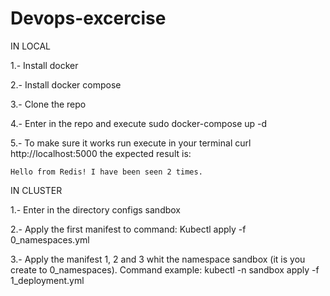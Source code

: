# Devops-excercise
IN LOCAL


1.- Install docker


2.- Install docker compose


3.- Clone the repo


4.- Enter in the repo and execute sudo docker-compose up -d


5.- To make sure it works run execute in your terminal curl http://localhost:5000 the expected result is:
    
    Hello from Redis! I have been seen 2 times.

IN CLUSTER


1.- Enter in the directory configs sandbox


2.- Apply the first manifest to command: Kubectl apply -f 0_namespaces.yml


3.- Apply the manifest 1, 2 and 3 whit the namespace sandbox (it is you create to 0_namespaces). Command example: kubectl -n sandbox apply -f 1_deployment.yml
